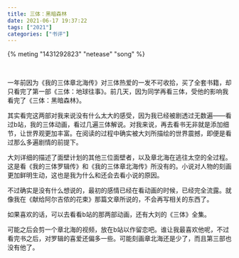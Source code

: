 ```yaml
---
title: 三体：黑暗森林
date: 2021-06-17 19:37:22
tags: ["2021"]
categories: ["书评"]
---
```


{% meting "1431292823" "netease" "song" %}

<br/>

一年前因为《我的三体章北海传》对三体热爱的一发不可收拾，买了全套书籍，却只看完了第一部《三体：地球往事》。前几天，因为同学再看三体，受他的影响我看完了《三体：黑暗森林》。

其实看完这两部对我来说没有什么太大的感受，因为我已经被剧透过无数遍——看过b站，我的三体动画，看过几遍三体解说。对我来说，再去看书无非就是添加细节，让世界观更加丰富。在阅读的过程中确实被大刘所描绘的世界震撼，即便是看过那么多遍剧情的前提下。

大刘详细的描述了面壁计划的其他三位面壁者，以及章北海在逃往太空的全过程。这是看《我的三体罗辑传》和《我的三体章北海传》所没有的。小说对人物的刻画更加鲜明生动，这也是我为什么和还会去看小说的原因。

不过确实是没有什么想说的，最初的感情已经在看动画的时候，已经完全流露。就像我在《献给阿尔吉侬的花束》那篇文章所说的，不会再写相关的东西了。

如果喜欢的话，可以去看看b站的那两部动画，还有大刘的《三体》全集。

可能之后会剪一个章北海的视频，放在b站以作留恋吧。谁让我最喜欢他呢，不过看完书之后，对罗辑的喜爱还偏多一些。可能刻画章北海还是少了，而且第三部也没有他了。